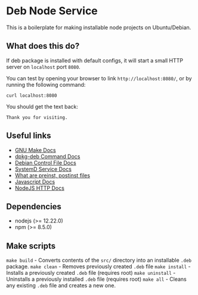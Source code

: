 # Deb Node Service
This is a boilerplate for making installable node projects on Ubuntu/Debian.

## What does this do?

If deb package is installed with default configs, it will start a small HTTP server on `localhost` port `8080`.

You can test by opening your browser to link `http://localhost:8080/`, or by running the following command:

```
curl localhost:8080
```

You should get the text back:

```
Thank you for visiting.
```

## Useful links

- [GNU Make Docs](https://www.gnu.org/software/make/manual/make.html)
- [dpkg-deb Command Docs](https://man7.org/linux/man-pages/man1/dpkg-deb.1.html)
- [Debian Control File Docs](https://www.debian.org/doc/debian-policy/ch-controlfields.html#s-binarycontrolfiles)
- [SystemD Service Docs](https://www.freedesktop.org/software/systemd/man/systemd.service.html)
- [What are preinst, postinst files](https://www.hivelocity.net/kb/what-are-preinst-postinst-prerm-and-postrm-script-2/)
- [Javascript Docs](https://devdocs.io/javascript/)
- [NodeJS HTTP Docs](https://nodejs.org/api/http.html)

## Dependencies

- nodejs (>= 12.22.0)
- npm (>= 8.5.0)

## Make scripts

`make build` - Converts contents of the `src/` directory into an installable `.deb` package.
`make clean` - Removes previously created `.deb` file
`make install` - Installs a previously created `.deb` file (requires root)
`make uninstall` - Uninstalls a previously installed `.deb` file (requires root)
`make all` - Cleans any existing `.deb` file and creates a new one.
